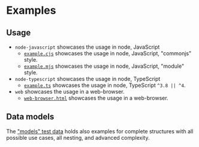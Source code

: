 # Examples

## Usage

* `node-javascript` showcases the usage in node, JavaScript
  * [`example.cjs`](node-javascript/example.cjs) showcases the usage in node, JavaScript, "commonjs" style.
  * [`example.mjs`](node-javascript/example.mjs) showcases the usage in node, JavaScript, "module" style.
* `node-typescript` showcases the usage in node, TypeScript
  * [`example.ts`](node-typescript/example.ts) showcases the usage in node, TypeScript `^3.8 || ^4`.
* `web` showcases the usage in a web-browser.
  * [`web-browser.html`](web-browser.html) showcases the usage in a web-browser.

## Data models

The ["models" test data](../tests/_data/models.js) holds also examples for complete structures
with all possible use cases, all nesting, and advanced complexity.
